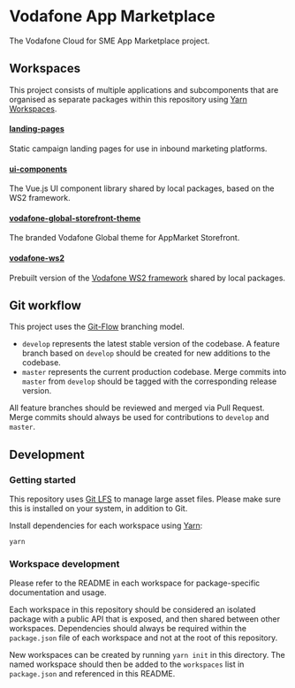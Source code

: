# Vodafone App Marketplace

The Vodafone Cloud for SME App Marketplace project.

## Workspaces

This project consists of multiple applications and subcomponents that are organised as separate packages within this repository using [Yarn Workspaces](https://yarnpkg.com/lang/en/docs/workspaces/).

#### [landing-pages](./landing-pages)

Static campaign landing pages for use in inbound marketing platforms.

#### [ui-components](./ui-components)

The Vue.js UI component library shared by local packages, based on the WS2 framework.

#### [vodafone-global-storefront-theme](./vodafone-global-storefront-theme)

The branded Vodafone Global theme for AppMarket Storefront.

#### [vodafone-ws2](./vodafone-ws2)

Prebuilt version of the [Vodafone WS2 framework](https://github.com/dd-vodafone-group/vodafone-ws2) shared by local packages.

## Git workflow

This project uses the [Git-Flow](https://nvie.com/posts/a-successful-git-branching-model/) branching model.

- `develop` represents the latest stable version of the codebase. A feature branch based on `develop` should be created for new additions to the codebase.
- `master` represents the current production codebase. Merge commits into `master` from `develop` should be tagged with the corresponding release version.

All feature branches should be reviewed and merged via Pull Request. Merge commits should always be used for contributions to `develop` and `master`.

## Development

### Getting started

This repository uses [Git LFS](https://git-lfs.github.com/) to manage large asset files. Please make sure this is installed on your system, in addition to Git.

Install dependencies for each workspace using [Yarn](https://yarnpkg.org/):

    yarn

### Workspace development

Please refer to the README in each workspace for package-specific documentation and usage.

Each workspace in this repository should be considered an isolated package with a public API that is exposed, and then shared between other workspaces. Dependencies should always be required within the `package.json` file of each workspace and not at the root of this repository.

New workspaces can be created by running `yarn init` in this directory. The named workspace should then be added to the `workspaces` list in `package.json` and referenced in this README.
